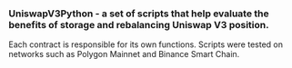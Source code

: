 ### UniswapV3Python - a set of scripts that help evaluate the benefits of storage and rebalancing Uniswap V3 position. 
Each contract is responsible for its own functions. Scripts were tested on networks such as Polygon Mainnet and Binance Smart Chain.
